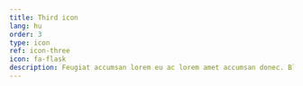 ```yaml
---
title: Third icon
lang: hu
order: 3
type: icon
ref: icon-three
icon: fa-flask
description: Feugiat accumsan lorem eu ac lorem amet accumsan donec. Blandit orci porttitor.
---
```

